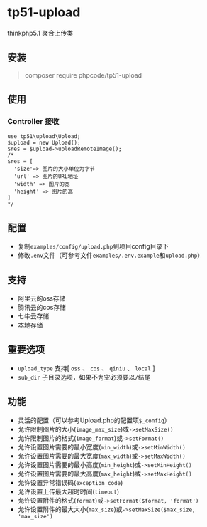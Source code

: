 # tp51-upload
thinkphp5.1 聚合上传类

## 安装
> composer require phpcode/tp51-upload

## 使用
### Controller 接收
```
use tp51\upload\Upload;
$upload = new Upload();
$res = $upload->uploadRemoteImage();
/*
$res = [
  'size'=> 图片的大小单位为字节
  'url' => 图片的URL地址
  'width' => 图片的宽
  'height' => 图片的高
]
*/
```



## 配置
- 复制`examples/config/upload.php`到项目config目录下
- 修改`.env`文件（可参考文件`examples/.env.example`和`upload.php`）

## 支持
- 阿里云的oss存储
- 腾讯云的cos存储
- 七牛云存储
- 本地存储 

## 重要选项
- `upload_type` 支持[ `oss` 、 `cos` 、 `qiniu` 、 `local` ]
- `sub_dir` 子目录选项，如果不为空必须要以`/`结尾

## 功能
- 灵活的配置（可以参考Upload.php的配置项`$_config`）
- 允许限制图片的大小(`image_max_size`)或`->setMaxSize()`
- 允许限制图片的格式(`image_format`)或`->setFormat()`
- 允许设置图片需要的最小宽度(`min_width`)或`->setMinWidth()`
- 允许设置图片需要的最大宽度(`max_width`)或`->setMaxWidth()`
- 允许设置图片需要的最小高度(`min_height`)或`->setMinHeight()`
- 允许设置图片需要的最大高度(`max_height`)或`->setMaxHeight()`
- 允许设置异常错误码(`exception_code`) 
- 允许设置上传最大超时时间(`timeout`)
- 允许设置附件的格式(`format`)或`->setFormat($format, 'format')`
- 允许设置附件的最大大小(`max_size`)或`->setMaxSize($max_size, 'max_size')`